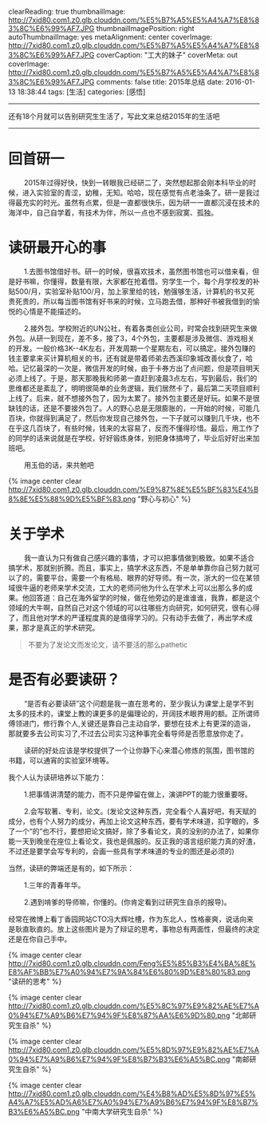 clearReading: true
thumbnailImage: http://7xid80.com1.z0.glb.clouddn.com/%E5%B7%A5%E5%A4%A7%E8%83%8C%E6%99%AF7.JPG
thumbnailImagePosition: right
autoThumbnailImage: yes
metaAlignment: center
coverImage: http://7xid80.com1.z0.glb.clouddn.com/%E5%B7%A5%E5%A4%A7%E8%83%8C%E6%99%AF7.JPG
coverCaption: "工大的妹子"
coverMeta: out
coverImage: http://7xid80.com1.z0.glb.clouddn.com/%E5%B7%A5%E5%A4%A7%E8%83%8C%E6%99%AF7.JPG
comments: false
title: 2015年总结
date: 2016-01-13 18:38:44
tags: [生活]
categories: [感悟]

---
还有18个月就可以告别研究生生活了，写此文来总结2015年的生活吧
<!-- more -->
***

# 回首研一

&nbsp;&nbsp;&nbsp;&nbsp;&nbsp;&nbsp;&nbsp;&nbsp;2015年过得好快，快到一转眼我已经研二了，突然想起那会刚本科毕业的时候，进入实验室的青涩，幼稚，无知。哈哈，现在感觉有点老油条了。研一是我过得最充实的时光。虽然有点累，但是一直都很快乐，因为研一一直都沉浸在技术的海洋中，自己自学着，有技术为伴，所以一点也不感到寂寞、孤独。

# 读研最开心的事
&nbsp;&nbsp;&nbsp;&nbsp;&nbsp;&nbsp;&nbsp;&nbsp;1.去图书馆借好书。研一的时候，很喜欢技术，虽然图书馆也可以借来看，但是好书嘛，你懂得，数量有限，大家都在抢着借。穷学生一个，每个月学校发的补贴500/月，实验室补贴100/月，加上家里给的钱，勉强够生活，计算机的书又死贵死贵的，所以每当图书馆有好书来的时候，立马跑去借，那种好书被我借到的愉悦的心情是不能描述的。

&nbsp;&nbsp;&nbsp;&nbsp;&nbsp;&nbsp;&nbsp;&nbsp;2.接外包。学校附近的UN公社，有着各类创业公司，时常会找到研究生来做外包。从研一到现在，差不多，接了3，4个外包，主要都是涉及微信、游戏相关的开发。一般价格3K--4K左右，开发周期一个星期左右，可以搞定。接外包赚的钱主要拿来买计算机相关的书，还有就是带着师弟去西溪印象城改善伙食了，哈哈。记忆最深的一次是，微信开发的时候，由于卡券方出了点问题，但是项目明天必须上线了。于是，那天那晚我和师弟一直赶到凌晨3点左右，写到最后，我们的思维都还是紊乱了，明明很简单的业务逻辑，我们居然卡了，最后第二天项目顺利上线了。后来，就不想接外包了，因为太累了。接外包主要还是好玩。如果不是很缺钱的话，还是不要接外包了。人的野心总是无限膨胀的，一开始的时候，可能几百块，你就得到满足了，然后你发现自己接外包，一下子就可以赚到几千块，也不在乎这几百块了，有些时候，钱来的太容易了，反而不懂得珍惜。最后，用工作了的同学的话来说就是在学校，好好锻炼身体，别把身体搞垮了，毕业后好好出来加班吧。

&nbsp;&nbsp;&nbsp;&nbsp;&nbsp;&nbsp;&nbsp;&nbsp;用玉伯的话，来共勉吧

{% image  center clear http://7xid80.com1.z0.glb.clouddn.com/%E9%87%8E%E5%BF%83%E4%B8%8E%E5%88%9D%E5%BF%83.png "野心与初心" %}

# 关于学术

&nbsp;&nbsp;&nbsp;&nbsp;&nbsp;&nbsp;&nbsp;&nbsp;我一直认为只有做自己感兴趣的事情，才可以把事情做到极致。如果不适合搞学术，那就别折腾。而且，事实上，搞学术这东西，不是单单靠你自己努力就可以了的，需要平台，需要一个有格局、眼界的好导师。有一次，浙大的一位在某领域很牛逼的老师来学术交流，工大的老师问他为什么在学术上可以出那么多的成果。他回答道：自己在海外留学的时候，做在他旁边的是谁谁谁，我靠，都是这个领域的大牛啊，自然自己对这个领域的可以往哪些方向研究，如何研究，很有心得了，而且他对学术的严谨程度真的是值得学习的。只有动手去做了，再出学术成果，那才是真正的学术研究。

>不要为了发论文而发论文，请不要活的那么pathetic

# 是否有必要读研？

&nbsp;&nbsp;&nbsp;&nbsp;&nbsp;&nbsp;&nbsp;&nbsp;“是否有必要读研”这个问题是我一直在思考的，至少我认为课堂上是学不到太多的技术的，课堂上教的课更多的是偏理论的，开阔技术眼界用的额。正所谓师傅领进门，修行靠个人,关键还是靠自己主动自学，要想在技术上有更深的造诣，那就要多去公司实习了,不过去公司实习这种事完全看导师是否愿意放你走了。

&nbsp;&nbsp;&nbsp;&nbsp;&nbsp;&nbsp;&nbsp;&nbsp;读研的好处应该是学校提供了一个让你静下心来潜心修炼的氛围，图书馆的书籍，可以通宵的实验室环境等。

我个人认为读研培养以下能力：

&nbsp;&nbsp;&nbsp;&nbsp;&nbsp;&nbsp;&nbsp;&nbsp;1.把事情讲清楚的能力，而不只是停留在做上，演讲PPT的能力很重要呀。

&nbsp;&nbsp;&nbsp;&nbsp;&nbsp;&nbsp;&nbsp;&nbsp;2.会写软著、专利，论文。(发论文这种东西，完全看个人喜好吧，有天赋的成分，也有个人努力的成分，再加上论文这种东西，要有学术味道，扣字眼的，多了一个“的”也不行，要想把论文搞好，除了多看论文，真的没别的办法了，如果你能一天到晚坐在座位上看论文，我也是佩服的。反正我的语言组织能力真的好渣，不过还是要学会写专利的，会画一些具有学术味道的专业的图还是必须的)

当然，读研的弊端还是有的，如下所示：

&nbsp;&nbsp;&nbsp;&nbsp;&nbsp;&nbsp;&nbsp;&nbsp;1.三年的青春年华。

&nbsp;&nbsp;&nbsp;&nbsp;&nbsp;&nbsp;&nbsp;&nbsp;2.遇到啃爹的导师嘛，你懂的。(你肯定看到过研究生自杀的报导)。

经常在微博上看丁香园网站CTO冯大辉吐槽，作为东北人，性格豪爽，说话向来是耿直耿直的。放上这些图片是为了辩证的思考，事物总有两面性，但最终的决定还是在你自己手中。

{% image  center clear http://7xid80.com1.z0.glb.clouddn.com/Feng%E5%85%B3%E4%BA%8E%E8%AF%BB%E7%A0%94%E7%9A%84%E6%80%9D%E8%80%83.png "读研的思考" %}

{% image  center clear  http://7xid80.com1.z0.glb.clouddn.com/%E5%8C%97%E9%82%AE%E7%A0%94%E7%A9%B6%E7%94%9F%E8%87%AA%E6%9D%80.png "北邮研究生自杀" %}

{% image  center clear http://7xid80.com1.z0.glb.clouddn.com/%E5%8D%97%E9%82%AE%E7%A0%94%E7%A9%B6%E7%94%9F%E8%B7%B3%E6%A5%BC.png "南邮研究生自杀" %}

{% image  center clear http://7xid80.com1.z0.glb.clouddn.com/%E4%B8%AD%E5%8D%97%E5%A4%A7%E5%AD%A6%E7%A0%94%E7%A9%B6%E7%94%9F%E8%B7%B3%E6%A5%BC.png "中南大学研究生自杀" %}























